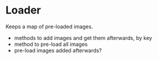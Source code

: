 Loader
======

Keeps a map of pre-loaded images.

- methods to add images and get them afterwards, by key
- method to pre-load all images
- pre-load images added afterwards?
